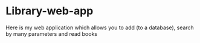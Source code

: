 # Library-web-app
Here is my web application which allows you to add (to a database), search by many parameters and read books 
